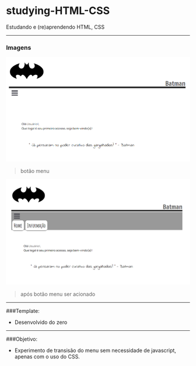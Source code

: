 # studying-HTML-CSS
Estudando e (re)aprendendo HTML, CSS

---
### Imagens

![](https://github.com/Ylop/studying-HTML-CSS/blob/master/screen/image-inicial.png)
>botão menu

![](https://github.com/Ylop/studying-HTML-CSS/blob/master/screen/image-efeito-menu.png)
>após botão menu ser acionado

---
###Template:

+ Desenvolvido do zero

---
###Objetivo:

+ Experimento de transisão do menu sem necessidade de javascript, apenas com o uso do CSS.
